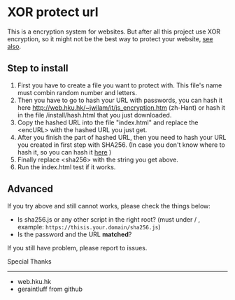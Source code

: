 # XOR protect url
 This is a encryption system for websites. But after all this project use XOR encryption, so it might not be the best way to protect your website, [see also](https://en.wikipedia.org/wiki/XOR_cipher#Use_and_security "Wikipedia-XOR cipher security"). 
 
Step to install
----
1. First you have to create a file you want to protect with. This file's name must combin random number and letters.
2. Then you have to go to hash your URL with passwords, you can hash it here <http://web.hku.hk/~jwilam/it/js_encryption.htm> (zh-Hant) or hash it in the file /install/hash.html that you just downloaded.
3. Copy the hashed URL into the file "index.html" and replace the \<encURL\> with the hashed URL you just get.
4. After you finish the part of hashed URL, then you need to hash your URL you created in first step with SHA256. (In case you don't know where to hash it, so you can hash it [here](https://passwordsgenerator.net/sha256-hash-generator/) )
5. Finally replace \<sha256\> with the string you get above.
6. Run the index.html test if it works.

Advanced
----
 If you try above and still cannot works, please check the things below:
 
 - Is sha256.js or any other script in the right root? (must under / , example: ``` https://thisis.your.domain/sha256.js ```)
 - Is the password and the URL **matched**?
 
If you still have problem, please report to issues.

Special Thanks
 
----
 
- web.hku.hk
- geraintluff from github
